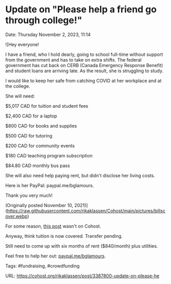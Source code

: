 # Update on "Please help a friend go through college!"

Date: Thursday November 2, 2023, 11:14

![Hey everyone!

I have a friend, who I hold dearly, going to school full-time without support from the government and has to take on extra shifts. The federal government has cut back on CERB (Canada Emergency Response Benefit) and student loans are arriving late. As the result, she is struggling to study.

I would like to keep her safe from catching COVID at her workplace and at the college.


She will need:

$5,017 CAD for tuition and student fees

$2,400 CAD for a laptop

$800 CAD for books and supplies

$500 CAD for tutoring

$200 CAD for community events

$180 CAD teaching program subscription

$84.80 CAD monthly bus pass

She will also need help paying rent, but didn't disclose her living costs.


Here is her PayPal: paypal.me/bglamours.



Thank you very much!

(Originally posted November 10, 2021)](https://raw.githubusercontent.com/rikaklassen/Cohost/main/pictures/billscover.webp)

For some reason, [this post](https://www.buymeacoffee.com/rikaklassen/please-help-friend-go-school) wasn't on Cohost.

Anyway, think tuition is now covered. Transfer pending.

Still need to come up with six months of rent ($840/month) plus utilities.

Feel free to help her out: [paypal.me/bglamours](https://www.paypal.me/bglamours).

Tags: #fundraising, #crowdfunding

URL: https://cohost.org/rikaklassen/post/3387800-update-on-please-he
